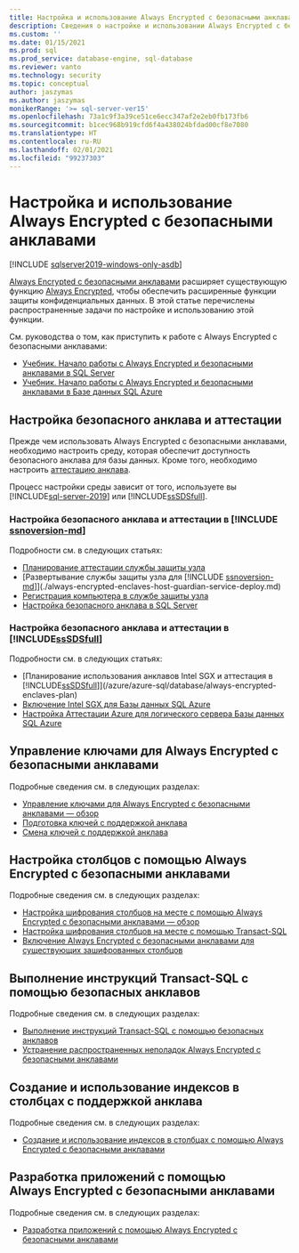 ```yaml
---
title: Настройка и использование Always Encrypted с безопасными анклавами | Документация Майкрософт
description: Сведения о настройке и использовании Always Encrypted с безопасными анклавами SQL Server и Базой данных SQL Azure, что делает возможным использование расширенных функций с конфиденциальными данными.
ms.custom: ''
ms.date: 01/15/2021
ms.prod: sql
ms.prod_service: database-engine, sql-database
ms.reviewer: vanto
ms.technology: security
ms.topic: conceptual
author: jaszymas
ms.author: jaszymas
monikerRange: '>= sql-server-ver15'
ms.openlocfilehash: 73a1c9f3a39ce51ce6ecc347af2e2eb0fb173fb6
ms.sourcegitcommit: b1cec968b919cfd6f4a438024bfdad00cf8e7080
ms.translationtype: HT
ms.contentlocale: ru-RU
ms.lasthandoff: 02/01/2021
ms.locfileid: "99237303"
---
```

# <a name="configure-and-use-always-encrypted-with-secure-enclaves"></a>Настройка и использование Always Encrypted с безопасными анклавами 

[!INCLUDE [sqlserver2019-windows-only-asdb](../../../includes/applies-to-version/sqlserver2019-windows-only-asdb.md)]

[Always Encrypted с безопасными анклавами](always-encrypted-enclaves.md) расширяет существующую функцию [Always Encrypted](always-encrypted-database-engine.md), чтобы обеспечить расширенные функции защиты конфиденциальных данных. В этой статье перечислены распространенные задачи по настройке и использованию этой функции.

См. руководства о том, как приступить к работе с Always Encrypted с безопасными анклавами:

- [Учебник. Начало работы с Always Encrypted и безопасными анклавами в SQL Server](../tutorial-getting-started-with-always-encrypted-enclaves.md)
- [Учебник. Начало работы с Always Encrypted и безопасными анклавами в Базе данных SQL Azure](/azure/azure-sql/database/always-encrypted-enclaves-getting-started)

## <a name="set-up-the-secure-enclave-and-attestation"></a>Настройка безопасного анклава и аттестации

Прежде чем использовать Always Encrypted с безопасными анклавами, необходимо настроить среду, которая обеспечит доступность безопасного анклава для базы данных. Кроме того, необходимо настроить [аттестацию анклава](always-encrypted-enclaves.md#secure-enclave-attestation). 

Процесс настройки среды зависит от того, используете вы [!INCLUDE[sql-server-2019](../../../includes/sssql19-md.md)] или [!INCLUDE[ssSDSfull](../../../includes/sssdsfull-md.md)].

### <a name="set-up-the-secure-enclave-and-attestation-in-ssnoversion-md"></a>Настройка безопасного анклава и аттестации в [!INCLUDE [ssnoversion-md](../../../includes/ssnoversion-md.md)]

Подробности см. в следующих статьях:
- [Планирование аттестации службы защиты узла](./always-encrypted-enclaves-host-guardian-service-plan.md)
- [Развертывание службы защиты узла для [!INCLUDE [ssnoversion-md](../../../includes/ssnoversion-md.md)]](./always-encrypted-enclaves-host-guardian-service-deploy.md)
- [Регистрация компьютера в службе защиты узла](./always-encrypted-enclaves-host-guardian-service-register.md)
- [Настройка безопасного анклава в SQL Server](always-encrypted-enclaves-configure-enclave-type.md)

### <a name="set-up-the-secure-enclave-and-attestation-in-sssdsfull"></a>Настройка безопасного анклава и аттестации в [!INCLUDE[ssSDSfull](../../../includes/sssdsfull-md.md)]

Подробности см. в следующих статьях:
- [Планирование использования анклавов Intel SGX и аттестация в [!INCLUDE[ssSDSfull](../../../includes/sssdsfull-md.md)]](/azure/azure-sql/database/always-encrypted-enclaves-plan)
- [Включение Intel SGX для Базы данных SQL Azure](/azure/azure-sql/database/always-encrypted-enclaves-enable-sgx)
- [Настройка Аттестации Azure для логического сервера Базы данных SQL Azure](/azure/azure-sql/database/always-encrypted-enclaves-configure-attestation)

## <a name="manage-keys-for-always-encrypted-with-secure-enclaves"></a>Управление ключами для Always Encrypted с безопасными анклавами
Подробные сведения см. в следующих разделах:
- [Управление ключами для Always Encrypted с безопасными анклавами — обзор](always-encrypted-enclaves-manage-keys.md)
- [Подготовка ключей с поддержкой анклава](always-encrypted-enclaves-provision-keys.md)
- [Смена ключей с поддержкой анклава](always-encrypted-enclaves-rotate-keys.md)

## <a name="configure-columns-with-always-encrypted-with-secure-enclaves"></a>Настройка столбцов с помощью Always Encrypted с безопасными анклавами
Подробные сведения см. в следующих разделах:
- [Настройка шифрования столбцов на месте с помощью Always Encrypted с безопасными анклавами — обзор](always-encrypted-enclaves-configure-encryption.md)
- [Настройка шифрования столбцов на месте с помощью Transact-SQL](always-encrypted-enclaves-configure-encryption-tsql.md)
- [Включение Always Encrypted с безопасными анклавами для существующих зашифрованных столбцов](always-encrypted-enclaves-enable-for-encrypted-columns.md)

## <a name="run-transact-sql-statements-using-secure-enclaves"></a>Выполнение инструкций Transact-SQL с помощью безопасных анклавов
Подробные сведения см. в следующих разделах:
- [Выполнение инструкций Transact-SQL с помощью безопасных анклавов](always-encrypted-enclaves-query-columns.md)
- [Устранение распространенных неполадок Always Encrypted с безопасными анклавами](always-encrypted-enclaves-troubleshooting.md)

## <a name="create-and-use-indexes-on-enclave-enabled-columns"></a>Создание и использование индексов в столбцах с поддержкой анклава
Подробные сведения см. в следующих разделах:
- [Создание и использование индексов в столбцах с помощью Always Encrypted с безопасными анклавами](always-encrypted-enclaves-create-use-indexes.md)
  
## <a name="develop-applications-using-always-encrypted-with-secure-enclaves"></a>Разработка приложений с помощью Always Encrypted с безопасными анклавами
Подробные сведения см. в следующих разделах:
- [Разработка приложений с помощью Always Encrypted с безопасными анклавами](always-encrypted-enclaves-client-development.md)

